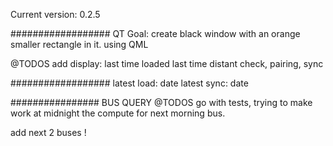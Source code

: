 Current version: 0.2.5

################## QT
Goal: 
create black window with an orange smaller rectangle in it. using QML

@TODOS
add display: 
    last time loaded
    last time distant check, pairing, sync

##################
latest load: date
latest sync: date




################ BUS QUERY
@TODOS
go with tests, trying to make work at midnight the compute for next morning bus.

add next 2 buses !
